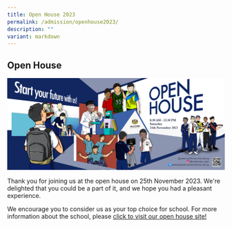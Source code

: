 ```yaml
---
title: Open House 2023
permalink: /admission/openhouse2023/
description: ""
variant: markdown
---
```

## **Open House**
![](/images/2023_4724x2000_hires_final.jpg)

Thank you for joining us at the open house on 25th November 2023. We're delighted that you could be a part of it, and we hope you had a pleasant experience. 

We encourage you to consider us as your top choice for school. For more information about the school, please  [click to visit our open house site!](https://montfortsec.wixsite.com/mssopenhouse)
